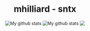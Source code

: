 <center>
<h1>mhilliard - sntx</h1>
<img style="text-align:center;" align="center" src="https://github-readme-streak-stats.herokuapp.com?user=syntaxerror019&theme=vue-dark&hide_border=true&date_format=M%20j%5B%2C%20Y%5D" alt="My github stats" />
<img style="text-align:center;"align="center" src="https://github-readme-stats.vercel.app/api?username=syntaxerror019&show_icons=true&include_all_commits=true&theme=cobalt&hide_border=true" alt="My github stats" /> 
<img style="text-align:center;"align="center" src="https://github-readme-stats.vercel.app/api/top-langs/?username=syntaxerror019&layout=compact&theme=cobalt&hide_border=true" />
</center>
